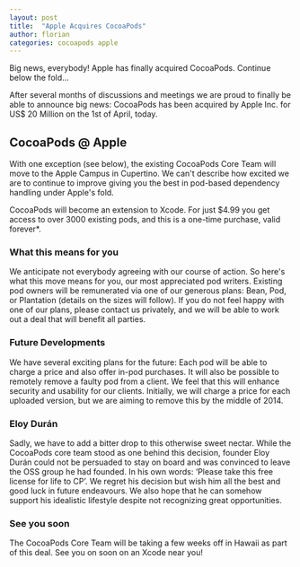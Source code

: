 ```yaml
---
layout: post
title:  "Apple Acquires CocoaPods"
author: florian
categories: cocoapods apple
---
```


Big news, everybody! Apple has finally acquired CocoaPods. Continue below the fold…

<!-- more -->

After several months of discussions and meetings we are proud to finally be able to announce big news:
CocoaPods has been acquired by Apple Inc. for US$ 20 Million on the 1st of April, today.

## CocoaPods @ Apple

With one exception (see below), the existing CocoaPods Core Team will move to the Apple Campus in Cupertino.
We can't describe how excited we are to continue to improve giving you the best in pod-based dependency handling under Apple's fold.

CocoaPods will become an extension to Xcode.
For just $4.99 you get access to over 3000 existing pods, and this is a one-time purchase, valid forever*.

### What this means for you

We anticipate not everybody agreeing with our course of action.
So here's what this move means for you, our most appreciated pod writers.
Existing pod owners will be remunerated via one of our generous plans: Bean, Pod, or Plantation (details on the sizes will follow).
If you do not feel happy with one of our plans, please contact us privately, and we will be able to work out a deal that will benefit all parties.

### Future Developments

We have several exciting plans for the future:
Each pod will be able to charge a price and also offer in-pod purchases.
It will also be possible to remotely remove a faulty pod from a client.
We feel that this will enhance security and usability for our clients.
Initially, we will charge a price for each uploaded version, but we are aiming to remove this by the middle of 2014.

### Eloy Durán

Sadly, we have to add a bitter drop to this otherwise sweet nectar.
While the CocoaPods core team stood as one behind this decision, founder Eloy Durán could not be persuaded to stay on board and was convinced to leave the OSS group he had founded.
In his own words: ‘Please take this free license for life to CP’.
We regret his decision but wish him all the best and good luck in future endeavours.
We also hope that he can somehow support his idealistic lifestyle despite not recognizing great opportunities.

### See you soon

The CocoaPods Core Team will be taking a few weeks off in Hawaii as part of this deal.
See you on soon on an Xcode near you!